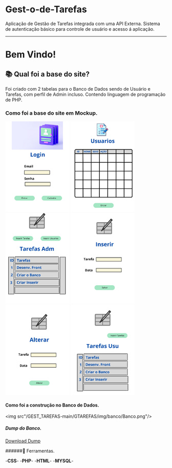 # Gest-o-de-Tarefas
Aplicação de Gestão de Tarefas integrada com uma API Externa.
Sistema de autenticação básico para controle de usuário e acesso á aplicação.

----------------------------------------------------------------------------

# Bem Vindo!

 

## 📚 Qual foi a base do site?

 Foi criado com 2 tabelas para o Banco de Dados sendo de Usuário e Tarefas, com perfil de Admin incluso. Contendo linguagem de programação de PHP.


### Como foi a base do site em Mockup.

<img src="/GEST_TAREFAS-main/GTAREFAS/img/mockup/Login-1.jpg" width="200"/>
<img src="/GEST_TAREFAS-main/GTAREFAS/img/mockup/Login-2.jpg" width="200"/>
<img src="/GEST_TAREFAS-main/GTAREFAS/img/mockup/Login-3.jpg" width="200"/>
<img src="/GEST_TAREFAS-main/GTAREFAS/img/mockup/Login-4.jpg" width="200"/>
<img src="/GEST_TAREFAS-main/GTAREFAS/img/mockup/Login-5.jpg" width="200"/>
<img src="/GEST_TAREFAS-main/GTAREFAS/img/mockup/Login-6.jpg" width="200"/>


#### Como foi a construção no Banco de Dados.

<img src"/GEST_TAREFAS-main/GTAREFAS/img/banco/Banco.png"/>

##### Dump do Banco.

<a href="GEST_TAREFAS-main/GTAREFAS/dump_mysql/bdprofin.sql">Download Dump</a>


######🔨 Ferramentas.

-**CSS**-
-**PHP**-
-**HTML**-
-**MYSQL**-


